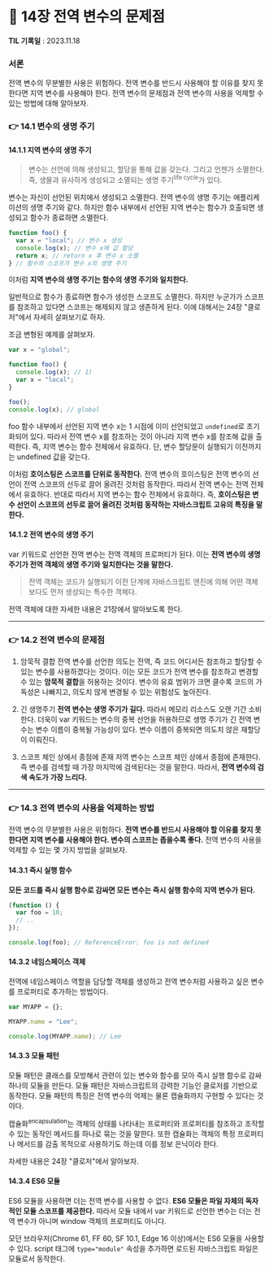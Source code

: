 # 📌 14장 전역 변수의 문제점

**TIL 기록일** : 2023.11.18

### 서론

전역 변수의 무분별한 사용은 위험하다. 전역 변수를 반드시 사용해야 할 이유를 찾지 못한다면 지역 변수를 사용해야 한다. 전역 변수의 문제점과 전역 변수의 사용을 억제할 수 있는 방법에 대해 알아보자.

### 👉 14.1 변수의 생명 주기

#### 14.1.1 지역 변수의 생명 주기

> 변수는 선언에 의해 생성되고, 할당을 통해 값을 갖는다. 그리고 언젠가 소멸한다. 즉, 생물과 유사하게 생성되고 소멸되는 생명 주기<sup>life cycle</sup>가 있다.

변수는 자신이 선언된 위치에서 생성되고 소멸한다. 전역 변수의 생명 주기는 애플리케이션의 생명 주기와 같다. 하지만 함수 내부에서 선언된 지역 변수는 함수가 호출되면 생성되고 함수가 종료하면 소멸한다.

```javascript
function foo() {
  var x = "local"; // 변수 x 생성
  console.log(x); // 변수 x에 값 할당
  return x; // return x 후 변수 x 소멸
} // 함수의 스코프가 변수 x의 생명 주기
```

이처럼 **지역 변수의 생명 주기는 함수의 생명 주기와 일치한다.**

일반적으로 함수가 종료하면 함수가 생성한 스코프도 소멸한다. 하지만 누군가가 스코프를 참조하고 있다면 스코프는 해제되지 않고 생존하게 된다. 이에 대해서는 24장 "클로저"에서 자세히 살펴보기로 하자.

조금 변형된 예제를 살펴보자.

```javascript
var x = "global";

function foo() {
  console.log(x); // 1)
  var x = "local";
}

foo();
console.log(x); // global
```

foo 함수 내부에서 선언된 지역 변수 x는 1 시점에 이미 선언되었고 `undefined`로 초기화되어 있다. 따라서 전역 변수 x를 참조하는 것이 아니라 지역 변수 x를 참조해 값을 출력한다. 즉, 지역 변수는 함수 전체에서 유효하다. 단, 변수 할당문이 실행되기 이전까지는 undefined 값을 갖는다.

이처럼 **호이스팅은 스코프를 단위로 동작한다.** 전역 변수의 호이스팅은 전역 변수의 선언이 전역 스코프의 선두로 끌어 올려진 것처럼 동작한다. 따라서 전역 변수는 전역 전체에서 유효하다. 반대로 따라서 지역 변수는 함수 전체에서 유효하다.
즉, **호이스팅은 변수 선언이 스코프의 선두로 끌어 올려진 것처럼 동작하는 자바스크립트 고유의 특징을 말한다.**

#### 14.1.2 전역 변수의 생명 주기

var 키워드로 선언한 전역 변수는 전역 객체의 프로퍼티가 된다. 이는 **전역 변수의 생명 주기가 전역 객체의 생명 주기와 일치한다는 것을 말한다.**

> 전역 객체는 코드가 실행되기 이전 단계에 자바스크립트 엔진에 의해 어떤 객체보다도 먼저 생성되는 특수한 객체다.

전역 객체에 대한 자세한 내용은 21장에서 알아보도록 한다.

---

### 👉 14.2 전역 변수의 문제점

1. 암묵적 결합
   전역 변수를 선언한 의도는 전역, 즉 코드 어디서든 참조하고 할당할 수 있는 변수를 사용하겠다는 것이다. 이는 모든 코드가 전역 변수를 참조하고 변경할 수 있는 **암묵적 결합**을 허용하는 것이다. 변수의 유효 범위가 크면 클수록 코드의 가독성은 나빠지고, 의도치 않게 변경될 수 있는 위험성도 높아진다.

2. 긴 생명주기
   **전역 변수는 생명 주기가 길다.** 따라서 메모리 리소스도 오랜 기간 소비한다. 더욱이 var 키워드는 변수의 중복 선언을 허용하므로 생명 주기가 긴 전역 변수는 변수 이름이 중복될 가능성이 있다. 변수 이름이 중복되면 의도치 않은 재할당이 이뤄진다.

3. 스코프 체인 상에서 종점에 존재
   저역 변수는 스코프 체인 상에서 종점에 존재한다. 즉 변수를 검색할 때 가장 마지막에 검색된다는 것을 말한다. 따라서, **전역 변수의 검색 속도가 가장 느리다.**

---

### 👉 14.3 전역 변수의 사용을 억제하는 방법

전역 변수의 무분별한 사용은 위험하다. **전역 변수를 반드시 사용해야 할 이유를 찾지 못한다면 지역 변수를 사용해야 한다. 변수의 스코프는 좁을수록 좋다.** 전역 변수의 사용을 억제할 수 있는 몇 가지 방법을 살펴보자.

#### 14.3.1 즉시 실행 함수

**모든 코드를 즉시 실행 함수로 감싸면 모든 변수는 즉시 실행 함수의 지역 변수가 된다.**

```javascript
(function () {
  var foo = 10;
  // ..
});

console.log(foo); // ReferenceError: foo is not defined
```

#### 14.3.2 네임스페이스 객체

전역에 네임스페이스 역할을 담당할 객체를 생성하고 전역 변수처럼 사용하고 싶은 변수를 프로퍼티로 추가하는 방법이다.

```javascript
var MYAPP = {};

MYAPP.name = "Lee";

console.log(MYAPP.name); // Lee
```

#### 14.3.3 모듈 패턴

모듈 패턴은 클래스를 모방해서 관련이 있는 변수와 함수를 모아 즉시 실행 함수로 감싸 하나의 모듈을 만든다. 모듈 패턴은 자바스크립트의 강력한 기능인 클로저를 기반으로 동작한다. 모듈 패턴의 특징은 전역 변수의 억제는 물론 캡슐화까지 구현할 수 있다는 것이다.

캡슐화<sup>encapsulation</sup>는 객체의 상태를 나타내는 프로퍼티와 프로퍼티를 참조하고 조작할 수 있는 동작인 메서드를 하나로 묶는 것을 말한다. 또한 캡슐화는 객체의 특정 프로퍼티나 메서드를 감출 목적으로 사용하기도 하는데 이를 정보 은닉이라 한다.

자세한 내용은 24장 "클로저"에서 알아보자.

#### 14.3.4 ES6 모듈

ES6 모듈을 사용하면 더는 전역 변수를 사용할 수 없다. **ES6 모듈은 파일 자체의 독자적인 모듈 스코프를 제공한다.** 따라서 모듈 내에서 var 키워드로 선언한 변수는 더는 전역 변수가 아니며 window 객체의 프로퍼티도 아니다.

모던 브라우저(Chrome 61, FF 60, SF 10.1, Edge 16 이상)에서는 ES6 모듈을 사용할 수 있다. script 태그에 `type="module"` 속성을 추가하면 로드된 자바스크립트 파일은 모듈로서 동작한다.
